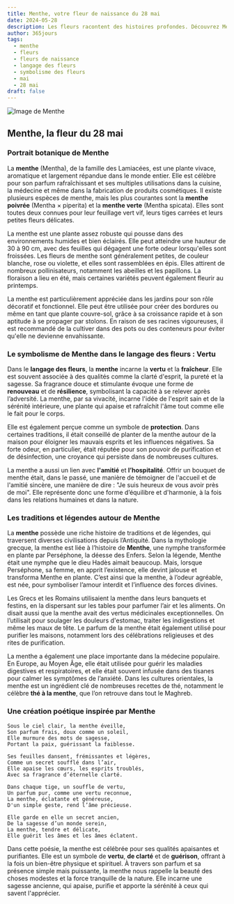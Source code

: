 ```yaml
---
title: Menthe, votre fleur de naissance du 28 mai
date: 2024-05-28
description: Les fleurs racontent des histoires profondes. Découvrez Menthe, votre fleur de naissance du 28 mai, ses symboles et récits fascinants. Plongez dans sa signification et son langage unique dans l'art floral.
author: 365jours
tags:
  - menthe
  - fleurs
  - fleurs de naissance
  - langage des fleurs
  - symbolisme des fleurs
  - mai
  - 28 mai
draft: false
---
```



![Image de Menthe](https://cdn.pixabay.com/photo/2019/08/21/14/55/mint-4421249_640.jpg#center)


## Menthe, la fleur du 28 mai

### Portrait botanique de Menthe

La **menthe** (Mentha), de la famille des Lamiacées, est une plante vivace, aromatique et largement répandue dans le monde entier. Elle est célèbre pour son parfum rafraîchissant et ses multiples utilisations dans la cuisine, la médecine et même dans la fabrication de produits cosmétiques. Il existe plusieurs espèces de menthe, mais les plus courantes sont la **menthe poivrée** (Mentha × piperita) et la **menthe verte** (Mentha spicata). Elles sont toutes deux connues pour leur feuillage vert vif, leurs tiges carrées et leurs petites fleurs délicates.

La menthe est une plante assez robuste qui pousse dans des environnements humides et bien éclairés. Elle peut atteindre une hauteur de 30 à 90 cm, avec des feuilles qui dégagent une forte odeur lorsqu'elles sont froissées. Les fleurs de menthe sont généralement petites, de couleur blanche, rose ou violette, et elles sont rassemblées en épis. Elles attirent de nombreux pollinisateurs, notamment les abeilles et les papillons. La floraison a lieu en été, mais certaines variétés peuvent également fleurir au printemps.

La menthe est particulièrement appréciée dans les jardins pour son rôle décoratif et fonctionnel. Elle peut être utilisée pour créer des bordures ou même en tant que plante couvre-sol, grâce à sa croissance rapide et à son aptitude à se propager par stolons. En raison de ses racines vigoureuses, il est recommandé de la cultiver dans des pots ou des conteneurs pour éviter qu'elle ne devienne envahissante.

### Le symbolisme de Menthe dans le langage des fleurs : Vertu

Dans le **langage des fleurs**, la **menthe** incarne la **vertu** et la **fraîcheur**. Elle est souvent associée à des qualités comme la clarté d'esprit, la pureté et la sagesse. Sa fragrance douce et stimulante évoque une forme de **renouveau** et de **résilience**, symbolisant la capacité à se relever après l’adversité. La menthe, par sa vivacité, incarne l'idée de l'esprit sain et de la sérénité intérieure, une plante qui apaise et rafraîchit l'âme tout comme elle le fait pour le corps.

Elle est également perçue comme un symbole de **protection**. Dans certaines traditions, il était conseillé de planter de la menthe autour de la maison pour éloigner les mauvais esprits et les influences négatives. Sa forte odeur, en particulier, était réputée pour son pouvoir de purification et de désinfection, une croyance qui persiste dans de nombreuses cultures.

La menthe a aussi un lien avec **l'amitié** et **l’hospitalité**. Offrir un bouquet de menthe était, dans le passé, une manière de témoigner de l'accueil et de l'amitié sincère, une manière de dire : "Je suis heureux de vous avoir près de moi". Elle représente donc une forme d’équilibre et d'harmonie, à la fois dans les relations humaines et dans la nature.

### Les traditions et légendes autour de Menthe

La **menthe** possède une riche histoire de traditions et de légendes, qui traversent diverses civilisations depuis l’Antiquité. Dans la mythologie grecque, la menthe est liée à l’histoire de **Menthe**, une nymphe transformée en plante par Perséphone, la déesse des Enfers. Selon la légende, Menthe était une nymphe que le dieu Hadès aimait beaucoup. Mais, lorsque Perséphone, sa femme, en apprit l’existence, elle devint jalouse et transforma Menthe en plante. C’est ainsi que la menthe, à l’odeur agréable, est née, pour symboliser l’amour interdit et l’influence des forces divines.

Les Grecs et les Romains utilisaient la menthe dans leurs banquets et festins, en la dispersant sur les tables pour parfumer l’air et les aliments. On disait aussi que la menthe avait des vertus médicinales exceptionnelles. On l’utilisait pour soulager les douleurs d'estomac, traiter les indigestions et même les maux de tête. Le parfum de la menthe était également utilisé pour purifier les maisons, notamment lors des célébrations religieuses et des rites de purification.

La menthe a également une place importante dans la médecine populaire. En Europe, au Moyen Âge, elle était utilisée pour guérir les maladies digestives et respiratoires, et elle était souvent infusée dans des tisanes pour calmer les symptômes de l’anxiété. Dans les cultures orientales, la menthe est un ingrédient clé de nombreuses recettes de thé, notamment le célèbre **thé à la menthe**, que l’on retrouve dans tout le Maghreb.

### Une création poétique inspirée par Menthe

```
Sous le ciel clair, la menthe éveille,
Son parfum frais, doux comme un soleil,
Elle murmure des mots de sagesse,
Portant la paix, guérissant la faiblesse.

Ses feuilles dansent, frémissantes et légères,
Comme un secret soufflé dans l’air,
Elle apaise les cœurs, les esprits troublés,
Avec sa fragrance d’éternelle clarté.

Dans chaque tige, un souffle de vertu,
Un parfum pur, comme une vertu reconnue,
La menthe, éclatante et généreuse,
D'un simple geste, rend l’âme précieuse.

Elle garde en elle un secret ancien,
De la sagesse d’un monde serein,
La menthe, tendre et délicate,
Elle guérit les âmes et les âmes éclatent.
```

Dans cette poésie, la menthe est célébrée pour ses qualités apaisantes et purifiantes. Elle est un symbole de **vertu**, **de clarté** et de **guérison**, offrant à la fois un bien-être physique et spirituel. À travers son parfum et sa présence simple mais puissante, la menthe nous rappelle la beauté des choses modestes et la force tranquille de la nature. Elle incarne une sagesse ancienne, qui apaise, purifie et apporte la sérénité à ceux qui savent l'apprécier.
